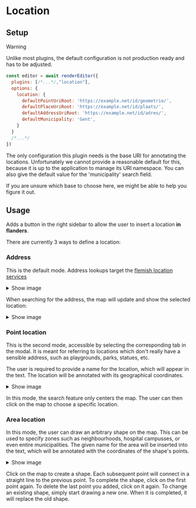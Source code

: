 # Location

## Setup

>[!WARNING]
> Unlike most plugins, the default configuration is not production ready
and has to be adjusted. 

```javascript
const editor = await renderEditor({
  plugins: [/*...*/,"location"], 
  options: {
    location: {
      defaultPointUriRoot: 'https://example.net/id/geometrie/',
      defaultPlaceUriRoot: 'https://example.net/id/plaats/',
      defaultAddressUriRoot: 'https://example.net/id/adres/',
      defaultMunicipality: 'Gent',
    }
  }
  /*...*/
})

```
The only configuration this plugin needs is the base URI for annotating the
locations. Unfortunately we cannot provide a reasonable default for this,
because it is up to the application to manage its URI namespace. You can also
give the default value for the 'municipality' search field.

If you are unsure which base to choose here, we might be able to help you figure
it out.

## Usage

Adds a button in the right sidebar to allow the user to insert a location **in
flanders**.

There are currently 3 ways to define a location:

### Address
This is the default mode. Address lookups target the [flemish location services](https://www.vlaanderen.be/digitaal-vlaanderen/onze-oplossingen/gebouwen-en-adressenregister)

<details>
<summary>Show image</summary>

![img.png](/docs/images/location-plugin-address-mode.png)

</details>


When searching for the address, the map will update and show the selected
location:

<details>
<summary>Show image</summary>

![img.png](/docs/images/location-plugin-address-mode-filled.png)
</details>

### Point location

This is the second mode, accessible by selecting the corresponding tab in the
modal. It is meant for referring to locations which don't really have a sensible
address, such as playgrounds, parks, statues, etc.

The user is required to provide a name for the location, which will appear in
the text. The location will be annotated with its geographical coordinates.

<details>
<summary>Show image</summary>

![img.png](/docs/images/location-plugin-point-mode.png)
</details>

In this mode, the search feature only centers the map. The user can then click
on the map to choose a specific location. 

### Area location

In this mode, the user can draw an arbitrary shape on the map. This can be used
to specify zones such as neighbourhoods, hospital campusses, or even entire
municipalities. The given name for the area will be inserted into the text,
which will be annotated with the coordinates of the shape's points.

<details>
<summary>Show image</summary>

![img.png](/docs/images/location-plugin-area-mode.png)
</details>

Click on the map to create a shape. Each subsequent point will connect in
a straight line to the previous point. To complete the shape, click on the first
point again. To delete the last point you added, click on it again.
To change an existing shape, simply start drawing a new one. When it is
completed, it will replace the old shape.
